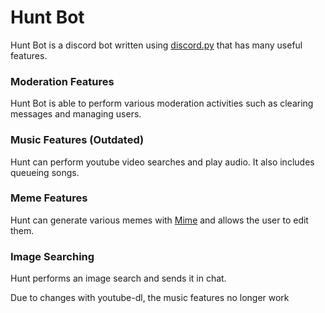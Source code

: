 # Hunt Bot
Hunt Bot is a discord bot written using [discord.py](https://github.com/Rapptz/discord.py) that has many useful features.

### Moderation Features
Hunt Bot is able to perform various moderation activities such as clearing messages and managing users.

### Music Features (Outdated)
Hunt can perform youtube video searches and play audio. It also includes queueing songs.

### Meme Features
Hunt can generate various memes with [Mime](https://mime.nathanferns.xyz/playground) and allows the user to edit them.

### Image Searching
Hunt performs an image search and sends it in chat.


Due to changes with youtube-dl, the music features no longer work
